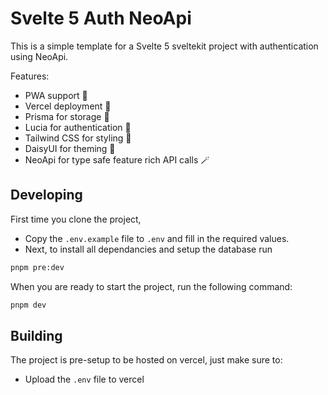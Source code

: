 # Svelte 5 Auth NeoApi

This is a simple template for a Svelte 5 sveltekit project with authentication using NeoApi.

Features:

- PWA support 📱
- Vercel deployment 🚀
- Prisma for storage 💾
- Lucia for authentication 🔐
- Tailwind CSS for styling 🎨
- DaisyUI for theming 🌼
- NeoApi for type safe feature rich API calls 🪄

## Developing

First time you clone the project,

- Copy the `.env.example` file to `.env` and fill in the required values.
- Next, to install all dependancies and setup the database run

```bash
pnpm pre:dev
```

When you are ready to start the project, run the following command:

```bash
pnpm dev
```

## Building

The project is pre-setup to be hosted on vercel, just make sure to:

- Upload the `.env` file to vercel
